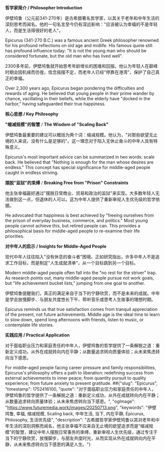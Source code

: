 
**哲学家简介 / Philosopher Introduction**

伊壁鸠鲁（公元前341-270年）是古希腊著名哲学家，以其关于老年和中年生活的深刻思考而闻名。他的一句名言至今仍有深远影响："应该被认为幸福的不是年轻人，而是生活得很好的老人"。

Epicurus (341-270 B.C.) was a famous ancient Greek philosopher renowned for his profound reflections on old age and midlife. His famous quote still has profound influence today: "It is not the young man who should be considered fortunate, but the old man who has lived well".

2300多年前，伊壁鸠鲁就开始思考年龄增长的困难和回报。他认为年轻人在巅峰时期会因机缘而彷徨，信念摇摆不定，而老年人已经"停靠在港湾"，保护了自己真正的幸福。

Over 2,300 years ago, Epicurus began pondering the difficulties and rewards of aging. He believed that young people in their prime wander by chance, vacillating in their beliefs, while the elderly have "docked in the harbor," having safeguarded their true happiness.

**核心思想 / Key Philosophy**

**"缩减规模"的智慧** / **The Wisdom of "Scaling Back"**

伊壁鸠鲁最重要的建议可以概括为两个词：缩减规模。他认为，"对那些欲望无止境的人来说，没有什么是足够的"。这一理念对于陷入无休止奋斗的中年人具有特殊意义。

Epicurus's most important advice can be summarized in two words: scale back. He believed that "Nothing is enough for the man whose desires are endless." This concept has special significance for middle-aged people caught in endless striving.

**摆脱"监狱"的束缚** / **Breaking Free from "Prison" Constraints**

他主张幸福最好通过"摆脱日常商业、贸易和政治的监狱"来实现。大多数年轻人无法做到这一点，但退休的人可以。这为中年人提供了重新审视人生优先级的哲学依据。

He advocated that happiness is best achieved by "freeing ourselves from the prison of everyday business, commerce, and politics." Most young people cannot achieve this, but retired people can. This provides a philosophical basis for middle-aged people to re-examine their life priorities.

**对中年人的启示 / Insights for Middle-Aged People**

现代中年人往往陷入"没有休息的奋斗者"困境。正如研究指出，许多中年人不是追求工作目标，而是制定"人生成就清单"，从一个目标跳到另一个目标。

Modern middle-aged people often fall into the "no rest for the striver" trap. As research points out, many middle-aged people pursue not work goals, but "life achievement bucket lists," jumping from one goal to another.

伊壁鸠鲁提醒我们，真正的满足来自于当下的宁静欣赏，而不是未来的成就。中年是学会放慢脚步、与朋友共度悠长下午、聆听音乐或思考人生故事的理想时期。

Epicurus reminds us that true satisfaction comes from tranquil appreciation of the present, not future achievements. Middle age is the ideal time to learn to slow down, spend long afternoons with friends, listen to music, or contemplate life stories.

**实践应用 / Practical Application**

对于面临职业压力和家庭责任的中年人，伊壁鸠鲁的哲学提供了一条解脱之道：重新定义成功，从外在成就转向内在平静；从数量追求转向质量体验；从未来焦虑转向当下感恩。

For middle-aged people facing career pressure and family responsibilities, Epicurus's philosophy offers a path to liberation: redefining success from external achievements to inner peace; from quantity pursuit to quality experience; from future anxiety to present gratitude.
##{"slug": "Epicurus", "timestamp": 1752416100, "quote": "对于面临职业压力和家庭责任的中年人，伊壁鸠鲁的哲学提供了一条解脱之道：重新定义成功，从外在成就转向内在平静；从数量追求转向质量体验；从未来焦虑转向当下感恩。", "ogImage": "https://www.futuremedia.work/images/20250713.png", "keywords": "伊壁鸠鲁, 幸福, 缩减规模, Scaling back, 中年生活, 当下, 内在平静, Epicurus, Philosophy, 生活优先级", "description": "古希腊哲学家伊壁鸠鲁以其对老年和中年生活的深刻洞察而闻名，他主张幸福不应来自无止境的欲望追求而是“缩减规模”的智慧，建议中年人摆脱日常事务的束缚，重新审视人生优先级，通过专注于当下的宁静欣赏，放慢脚步，与朋友共度时光，从而实现从外在成就转向内在平静，从未来焦虑转向当下感恩的满足人生。"}